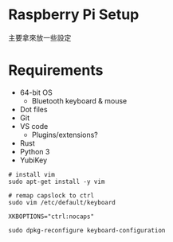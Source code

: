 # Raspberry Pi Setup

主要拿來放一些設定

# Requirements

- 64-bit OS
  - Bluetooth keyboard & mouse
- Dot files
- Git
- VS code
  - Plugins/extensions?
- Rust
- Python 3
- YubiKey

```
# install vim
sudo apt-get install -y vim

# remap capslock to ctrl
sudo vim /etc/default/keyboard

XKBOPTIONS="ctrl:nocaps"

sudo dpkg-reconfigure keyboard-configuration

```


